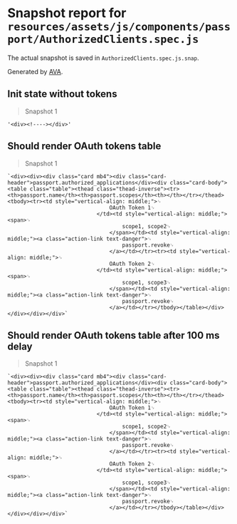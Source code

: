# Snapshot report for `resources/assets/js/components/passport/AuthorizedClients.spec.js`

The actual snapshot is saved in `AuthorizedClients.spec.js.snap`.

Generated by [AVA](https://ava.li).

## Init state without tokens

> Snapshot 1

    '<div><!----></div>'

## Should render OAuth tokens table

> Snapshot 1

    `<div><div><div class="card mb4"><div class="card-header">passport.authorized_applications</div><div class="card-body"><table class="table"><thead class="thead-inverse"><tr><th>passport.name</th><th>passport.scopes</th><th></th></tr></thead><tbody><tr><td style="vertical-align: middle;">␊
                                    OAuth Token 1␊
                                </td><td style="vertical-align: middle;"><span>␊
                                        scope1, scope2␊
                                    </span></td><td style="vertical-align: middle;"><a class="action-link text-danger">␊
                                        passport.revoke␊
                                    </a></td></tr><tr><td style="vertical-align: middle;">␊
                                    OAuth Token 2␊
                                </td><td style="vertical-align: middle;"><span>␊
                                        scope1, scope3␊
                                    </span></td><td style="vertical-align: middle;"><a class="action-link text-danger">␊
                                        passport.revoke␊
                                    </a></td></tr></tbody></table></div></div></div></div>`

## Should render OAuth tokens table after 100 ms delay

> Snapshot 1

    `<div><div><div class="card mb4"><div class="card-header">passport.authorized_applications</div><div class="card-body"><table class="table"><thead class="thead-inverse"><tr><th>passport.name</th><th>passport.scopes</th><th></th></tr></thead><tbody><tr><td style="vertical-align: middle;">␊
                                    OAuth Token 1␊
                                </td><td style="vertical-align: middle;"><span>␊
                                        scope1, scope2␊
                                    </span></td><td style="vertical-align: middle;"><a class="action-link text-danger">␊
                                        passport.revoke␊
                                    </a></td></tr><tr><td style="vertical-align: middle;">␊
                                    OAuth Token 2␊
                                </td><td style="vertical-align: middle;"><span>␊
                                        scope1, scope3␊
                                    </span></td><td style="vertical-align: middle;"><a class="action-link text-danger">␊
                                        passport.revoke␊
                                    </a></td></tr></tbody></table></div></div></div></div>`
